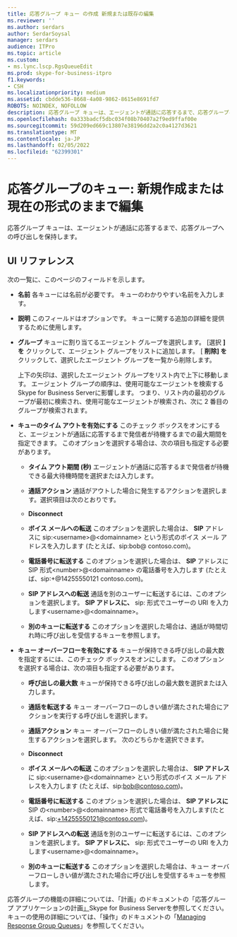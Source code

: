 ```yaml
---
title: 応答グループ キュー の作成 新規または既存の編集
ms.reviewer: ''
ms.author: serdars
author: SerdarSoysal
manager: serdars
audience: ITPro
ms.topic: article
ms.custom:
- ms.lync.lscp.RgsQueueEdit
ms.prod: skype-for-business-itpro
f1.keywords:
- CSH
ms.localizationpriority: medium
ms.assetid: cbdde536-8668-4a08-9862-8615e8691fd7
ROBOTS: NOINDEX, NOFOLLOW
description: 応答グループ キューは、エージェントが通話に応答するまで、応答グループへの呼び出しを保持します。
ms.openlocfilehash: 0a333badcf5dbc034f08b70407a2f9ed9ffaf00e
ms.sourcegitcommit: 59d209ed669c13807e38196dd2a2c0a4127d3621
ms.translationtype: MT
ms.contentlocale: ja-JP
ms.lasthandoff: 02/05/2022
ms.locfileid: "62399301"
---
```

# <a name="response-groups-queue-create-new-or-edit-existing"></a>応答グループのキュー: 新規作成または現在の形式のままで編集

応答グループ キューは、エージェントが通話に応答するまで、応答グループへの呼び出しを保持します。

## <a name="ui-reference"></a>UI リファレンス

次の一覧に、このページのフィールドを示します。

- **名前** 各キューには名前が必要です。 キューのわかりやすい名前を入力します。

- **説明** このフィールドはオプションです。 キューに関する追加の詳細を提供するために使用します。

- **グループ** キューに割り当てるエージェント グループを選択します。 [選択 **] を** クリックして、エージェント グループをリストに追加します。 [ **削除] を** クリックして、選択したエージェント グループを一覧から削除します。

    上下の矢印は、選択したエージェント グループをリスト内で上下に移動します。 エージェント グループの順序は、使用可能なエージェントを検索するSkype for Business Serverに影響します。 つまり、リスト内の最初のグループが最初に検索され、使用可能なエージェントが検索され、次に 2 番目のグループが検索されます。

- **キューのタイム アウトを有効にする** このチェック ボックスをオンにすると、エージェントが通話に応答するまで発信者が待機するまでの最大期間を指定できます。 このオプションを選択する場合は、次の項目も指定する必要があります。

  - **タイム アウト期間 (秒)** エージェントが通話に応答するまで発信者が待機できる最大待機時間を選択または入力します。

  - **通話アクション** 通話がアウトした場合に発生するアクションを選択します。選択項目は次のとおりです。

  - **Disconnect**

  - **ボイス メールへの転送** このオプションを選択した場合は、 **SIP** アドレスに sip:\<username>@\<domainname> という形式のボイス メール アドレスを入力します (たとえば、sip:bob\@ contoso.com)。

  - **電話番号に転送する** このオプションを選択した場合は、 **SIP** アドレスに SIP 形式\<number>@\<domainname> の電話番号を入力します (たとえば、sip:+\@14255550121 contoso.com)。

  - **SIP アドレスへの転送** 通話を別のユーザーに転送するには、このオプションを選択します。 **SIP アドレスに、** sip: 形式でユーザーの URI を入力します\<username>@\<domainname>。

  - **別のキューに転送する** このオプションを選択した場合は、通話が時間切れ時に呼び出しを受信するキューを参照します。

- **キュー オーバーフローを有効にする** キューが保持できる呼び出しの最大数を指定するには、このチェック ボックスをオンにします。 このオプションを選択する場合は、次の項目も指定する必要があります。

  - **呼び出しの最大数** キューが保持できる呼び出しの最大数を選択または入力します。

  - **通話を転送する** キュー オーバーフローのしきい値が満たされた場合にアクションを実行する呼び出しを選択します。

  - **通話アクション** キュー オーバーフローのしきい値が満たされた場合に発生するアクションを選択します。 次のどちらかを選択できます。

  - **Disconnect**

  - **ボイス メールへの転送** このオプションを選択した場合は、 **SIP アドレス** に sip:\<username>@\<domainname> という形式のボイス メール アドレスを入力します (たとえば、sip:bob@contoso.com)。

  - **電話番号に転送する** このオプションを選択した場合は、 **SIP アドレスに** SIP の\<number>@\<domainname> 形式で電話番号を入力します(たとえば、sip:+14255550121@contoso.com)。

  - **SIP アドレスへの転送** 通話を別のユーザーに転送するには、このオプションを選択します。 **SIP アドレスに、** sip: 形式でユーザーの URI を入力します\<username>@\<domainname>。

  - **別のキューに転送する** このオプションを選択した場合は、キュー オーバーフローしきい値が満たされた場合に呼び出しを受信するキューを参照します。

応答グループの機能の詳細については、「計画」のドキュメントの「応答グループ アプリケーションの計画[」](../../../plan-your-deployment/enterprise-voice-solution/response-group.md)Skype for Business Serverを参照してください。 キューの使用の詳細については、「操作」のドキュメントの「[Managing Response Group Queues](/previous-versions/office/lync-server-2013/lync-server-2013-managing-response-group-queues)」を参照してください。